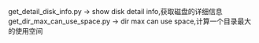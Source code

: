 
get_detail_disk_info.py -> show disk detail info,获取磁盘的详细信息
get_dir_max_can_use_space.py -> dir max can use space,计算一个目录最大的使用空间